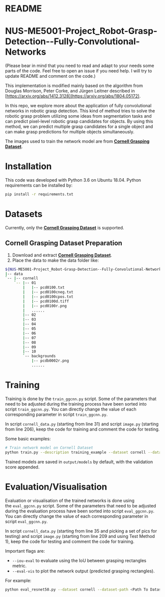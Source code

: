 # README

# NUS-ME5001-Project_Robot-Grasp-Detection--Fully-Convolutional-Networks

(Please bear in mind that you need to read and adapt to your needs some parts of the code. Feel free to open an issue if you need help. I will try to update README and comment on the code.)

This implementation is modified mainly based on the algorithm from Douglas Morrison, Peter Corke, and Jürgen Leitner described in [https://arxiv.org/abs/1412.3128](https://arxiv.org/abs/1804.05172).

In this repo, we explore more about the application of fully convolutional networks in robotic grasp detection. This kind of method tries to solve the robotic grasp problem utilizing some ideas from segmentation tasks and can predict pixel-level robotic grasp candidates for objects. By using this method, we can predict multiple grasp candidates for a single object and can make grasp predictions for multiple objects simultaneously.

The images used to train the network model are from **[Cornell Grasping Dataset](https://www.kaggle.com/oneoneliu/cornell-grasp)**.

# **Installation**

This code was developed with Python 3.6 on Ubuntu 18.04. Python requirements can be installed by:

```bash
pip install -r requirements.txt
```

# **Datasets**

Currently, only the **[Cornell Grasping Dataset](https://www.kaggle.com/oneoneliu/cornell-grasp)** is supported.

## **Cornell Grasping Dataset Preparation**

1. Download and extract **[Cornell Grasping Dataset](https://www.kaggle.com/oneoneliu/cornell-grasp)**.
2. Place the data to make the data folder like:

```bash
${NUS-ME5001-Project_Robot-Grasp-Detection--Fully-Convolutional-Networks}
|-- data
`-- |-- cornell
    `-- |-- 01
        |   |-- pcd0100.txt
        |   |-- pcd0100cneg.txt
        |   |-- pcd0100cpos.txt
        |   |-- pcd0100d.tiff
        |   |-- pcd0100r.png
		|   ......
		|-- 02
		|-- 03
		|-- 04
		|-- 05
		|-- 06
		|-- 07
		|-- 08
		|-- 09
		|-- 10
        `-- backgrounds
            |-- pcdb0002r.png
            ......
```

# **Training**

Training is done by the `train_ggcnn.py` script. Some of the parameters that need to be adjusted during the training process have been sorted into script `train_ggcnn.py`. You can directly change the value of each corresponding parameter in script `train_ggcnn.py`. 

In script `cornell_data.py` (starting from line 31) and script `image.py` (starting from line 206), keep the code for training and comment the code for testing.

Some basic examples:

```bash
# Train network model on Cornell Dataset
python train.py --description training_example --dataset cornell --dataset-path <Path To Dataset> --use-rgb 1 --use-depth 0
```

Trained models are saved in `output/models` by default, with the validation score appended.

# **Evaluation/Visualisation**

Evaluation or visualisation of the trained networks is done using the `eval_ggcnn.py` script. Some of the parameters that need to be adjusted during the evaluation process have been sorted into script `eval_ggcnn.py`. You can directly change the value of each corresponding parameter in script `eval_ggcnn.py`. 

In script `cornell_data.py` (starting from line 35 and picking a set of pics for testing) and script `image.py` (starting from line 209 and using Test Method 1), keep the code for testing and comment the code for training.

Important flags are:

- `--iou-eval` to evaluate using the IoU between grasping rectangles metric.
- `--eval-vis` to plot the network output (predicted grasping rectangles).

For example:

```bash
python eval_resnet50.py --dataset cornell --dataset-path <Path To Dataset> --iou-eval --trained-network <Path to Trained Network> --eval-vis
```
